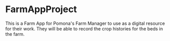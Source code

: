 # FarmAppProject
This is a Farm App for Pomona's Farm Manager to use as a digital resource for their work.
They will be able to record the crop histories for the beds in the farm.
